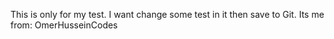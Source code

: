 This is only for my test.
I want change some test in it then save to Git.
Its me from: OmerHusseinCodes
